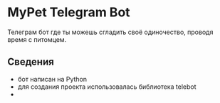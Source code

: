 # MyPet Telegram Bot

Телеграм бот где ты можешь сгладить своё одиночество, проводя время с питомцем.

## Сведения
- бот написан на Python
- для создания проекта использовалась библиотека telebot
- 
  


